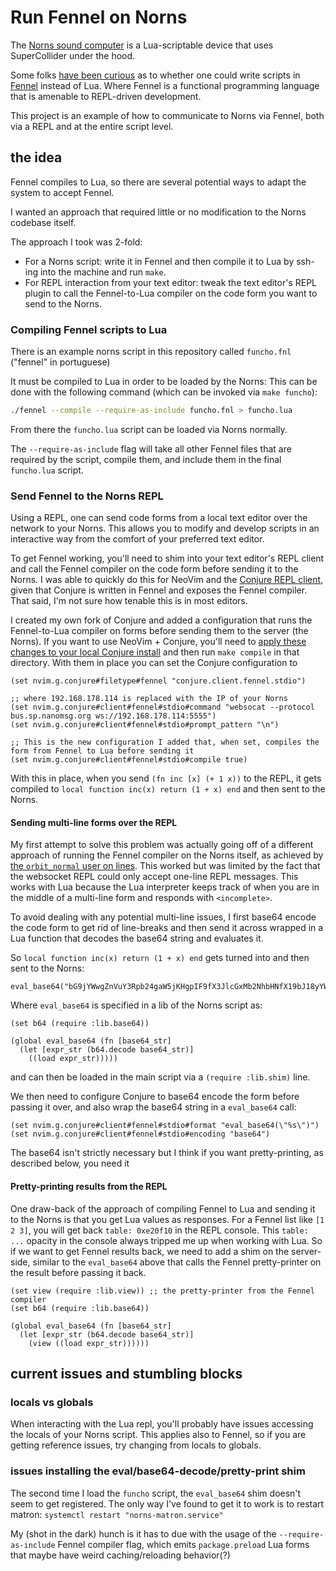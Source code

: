 # Run Fennel on Norns

The [Norns sound computer](https://github.com/monome/norns/) is a Lua-scriptable device that uses SuperCollider under the hood.

Some folks [have been curious](https://llllllll.co/t/fennel-lua-compatible-lisp-on-norns/) as to whether one could write scripts in [Fennel](https://fennel-lang.org/) instead of Lua. Where Fennel is a functional programming language that is amenable to REPL-driven development.

This project is an example of how to communicate to Norns via Fennel, both via a REPL and at the entire script level.

## the idea

Fennel compiles to Lua, so there are several potential ways to adapt the system to accept Fennel.

I wanted an approach that required little or no modification to the Norns codebase itself.

The approach I took was 2-fold:
 - For a Norns script: write it in Fennel and then compile it to Lua by ssh-ing into the machine and run `make`.
 - For REPL interaction from your text editor: tweak the text editor's REPL plugin to call the Fennel-to-Lua compiler on the code form you want to send to the Norns.

### Compiling Fennel scripts to Lua

There is an example norns script in this repository called `funcho.fnl` ("fennel" in portuguese)

It must be compiled to Lua in order to be loaded by the Norns:
This can be done with the following command (which can be invoked via `make funcho`):

```bash
./fennel --compile --require-as-include funcho.fnl > funcho.lua
```

From there the `funcho.lua` script can be loaded via Norns normally.

The `--require-as-include` flag will take all other Fennel files that are required by the script, compile them, and include them in the final `funcho.lua` script.

### Send Fennel to the Norns REPL

Using a REPL, one can send code forms from a local text editor over the network to your Norns. This allows you to modify and develop scripts in an interactive way from the comfort of your preferred text editor.

To get Fennel working, you'll need to shim into your text editor's REPL client and call the Fennel compiler on the code form before sending it to the Norns. I was able to quickly do this for NeoVim and the [Conjure REPL client](https://github.com/Olical/conjure/), given that Conjure is written in Fennel and exposes the Fennel compiler. That said, I'm not sure how tenable this is in most editors.

I created my own fork of Conjure and added a configuration that runs the Fennel-to-Lua compiler on forms before sending them to the server (the Norns). If you want to use NeoVim + Conjure, you'll need to [apply these changes to your local Conjure install](https://github.com/Olical/conjure/commit/8a759016ef60890db4a9f94ef38ec8af727fb490) and then run `make compile` in that directory. With them in place you can set the Conjure configuration to

```fennel
(set nvim.g.conjure#filetype#fennel "conjure.client.fennel.stdio")

;; where 192.168.178.114 is replaced with the IP of your Norns
(set nvim.g.conjure#client#fennel#stdio#command "websocat --protocol bus.sp.nanomsg.org ws://192.168.178.114:5555")
(set nvim.g.conjure#client#fennel#stdio#prompt_pattern "\n")

;; This is the new configuration I added that, when set, compiles the form from Fennel to Lua before sending it
(set nvim.g.conjure#client#fennel#stdio#compile true)
```

With this in place, when you send `(fn inc [x] (+ 1 x))` to the REPL, it gets compiled to `local function inc(x) return (1 + x) end` and then sent to the Norns.


#### Sending multi-line forms over the REPL

My first attempt to solve this problem was actually going off of a different approach of running the Fennel compiler on the Norns itself, as achieved by [the `orbit_normal` user on lines](https://llllllll.co/t/fennel-lua-compatible-lisp-on-norns/35977). This worked but was limited by the fact that the websocket REPL could only accept one-line REPL messages. This works with Lua because the Lua interpreter keeps track of when you are in the middle of a multi-line form and responds with `<incomplete>`.

To avoid dealing with any potential multi-line issues, I first base64 encode the code form to get rid of line-breaks and then send it across wrapped in a Lua function that decodes the base64 string and evaluates it.

So `local function inc(x) return (1 + x) end` gets turned into and then sent to the Norns:
```
eval_base64("bG9jYWwgZnVuY3Rpb24gaW5jKHgpIF9fX3JlcGxMb2NhbHNfX19bJ18yYW1vZHVsZV9uYW1lXzJhJ10gPSBfMmFtb2R1bGVfbmFtZV8yYSBfX19yZXBsTG9jYWxzX19fWydkZWNvZGUnXSA9IGRlY29kZSBfX19yZXBsTG9jYWxzX19fWydlbmNvZGUnXSA9IGVuY29kZSBfX19yZXBsTG9jYWxzX19fWydfMmFtb2R1bGVfMmEnXSA9IF8yYW1vZHVsZV8yYSBfX19yZXBsTG9jYWxzX19fWydiJ10gPSBiIF9fX3JlcGxMb2NhbHNfX19bJ18yYWZpbGVfMmEnXSA9IF8yYWZpbGVfMmEgX19fcmVwbExvY2Fsc19fX1snXzJhbW9kdWxlX2xvY2Fsc18yYSddID0gXzJhbW9kdWxlX2xvY2Fsc18yYSByZXR1cm4gKDEgKyB4KSBlbmQ=")
```

Where `eval_base64` is specified in a lib of the Norns script as:

```fennel
(set b64 (require :lib.base64))

(global eval_base64 (fn [base64_str]
  (let [expr_str (b64.decode base64_str)]
    ((load expr_str)))))
```

and can then be loaded in the main script via a `(require :lib.shim)` line.

We then need to configure Conjure to base64 encode the form before passing it over, and also wrap the base64 string in a `eval_base64` call:

```fennel
(set nvim.g.conjure#client#fennel#stdio#format "eval_base64(\"%s\")")
(set nvim.g.conjure#client#fennel#stdio#encoding "base64")
```

The base64 isn't strictly necessary but I think if you want pretty-printing, as described below, you need it

#### Pretty-printing results from the REPL

One draw-back of the approach of compiling Fennel to Lua and sending it to the Norns is that you get Lua values as responses. For a Fennel list like `[1 2 3]`, you will get back `table: 0xe20f10` in the REPL console. This `table: ...` opacity in the console always tripped me up when working with Lua. So if we want to get Fennel results back, we need to add a shim on the server-side, similar to the `eval_base64` above that calls the Fennel pretty-printer on the result before passing it back.

```fennel
(set view (require :lib.view)) ;; the pretty-printer from the Fennel compiler
(set b64 (require :lib.base64))

(global eval_base64 (fn [base64_str]
  (let [expr_str (b64.decode base64_str)]
    (view ((load expr_str))))))
```

## current issues and stumbling blocks

### locals vs globals

When interacting with the Lua repl, you'll probably have issues accessing the locals of your Norns script. This applies also to Fennel, so if you are getting reference issues, try changing from locals to globals.

### issues installing the eval/base64-decode/pretty-print shim

The second time I load the `funcho` script, the `eval_base64` shim doesn't seem to get registered. The only way I've found to get it to work is to restart matron: `systemctl restart "norns-matron.service"`

My (shot in the dark) hunch is it has to due with the usage of the `--require-as-include` Fennel compiler flag, which emits `package.preload` Lua forms that maybe have weird caching/reloading behavior(?)
